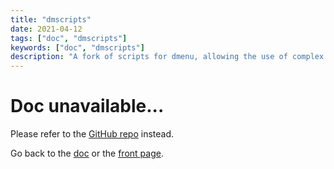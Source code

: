 ```yaml
---
title: "dmscripts"
date: 2021-04-12
tags: ["doc", "dmscripts"]
keywords: ["doc", "dmscripts"]
description: "A fork of scripts for dmenu, allowing the use of complex commands in a friendly way."
---
```


# Doc unavailable...
Please refer to the [GitHub repo](https://github.com/a2n-s/dmscripts) instead.

Go back to the [doc](/public/config/doc) or the [front page](/public).  
